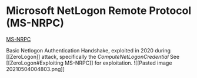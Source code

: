 # Microsoft NetLogon Remote Protocol (MS-NRPC)
 
 [MS-NRPC](https://docs.microsoft.com/en-us/openspecs/windows_protocols/ms-nrpc/ff8f970f-3e37-40f7-bd4b-af7336e4792f)

Basic Netlogon Authentication Handshake, exploited in 2020 during [[ZeroLogon]] attack, specifically the *ComputeNetLogonCredential*
See [[ZeroLogon#Exploiting MS-NRPC]] for exploitation. 
![[Pasted image 20210504004803.png]]





